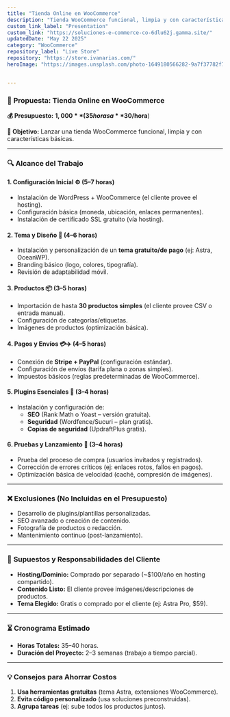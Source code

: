 ```yaml
---
title: "Tienda Online en WooCommerce"
description: "Tienda WooCommerce funcional, limpia y con características básicas."
custom_link_label: "Presentation"
custom_link: "https://soluciones-e-commerce-co-6dlu62j.gamma.site/"
updatedDate: "May 22 2025"
category: "WooCommerce"
repository_label: "Live Store"
repository: "https://store.ivanarias.com/"
heroImage: "https://images.unsplash.com/photo-1649180566282-9a7f37782f74?q=80&w=1724&auto=format&fit=crop&ixlib=rb-4.1.0&ixid=M3wxMjA3fDB8MHxwaG90by1wYWdlfHx8fGVufDB8fHx8fA%3D%3D"


---
```


### 📝 **Propuesta: Tienda Online en WooCommerce**

**💰 Presupuesto:** **$1,000** (35 horas a **$30/hora**)  

**🎯 Objetivo:** Lanzar una tienda WooCommerce funcional, limpia y con características básicas.

---

### 🔍 **Alcance del Trabajo**  

#### **1. Configuración Inicial** ⚙️ (5–7 horas)  

- Instalación de WordPress + WooCommerce (el cliente provee el hosting).  
- Configuración básica (moneda, ubicación, enlaces permanentes).  
- Instalación de certificado SSL gratuito (vía hosting).  

#### **2. Tema y Diseño** 🎨 (4–6 horas)  

- Instalación y personalización de un **tema gratuito/de pago** (ej: Astra, OceanWP).  
- Branding básico (logo, colores, tipografía).  
- Revisión de adaptabilidad móvil.  

#### **3. Productos** 📦 (3–5 horas)  

- Importación de hasta **30 productos simples** (el cliente provee CSV o entrada manual).  
- Configuración de categorías/etiquetas.  
- Imágenes de productos (optimización básica).  

#### **4. Pagos y Envíos** 💳✈️ (4–5 horas)  

- Conexión de **Stripe + PayPal** (configuración estándar).  
- Configuración de envíos (tarifa plana o zonas simples).  
- Impuestos básicos (reglas predeterminadas de WooCommerce).  

#### **5. Plugins Esenciales** 🔌 (3–4 horas)  

- Instalación y configuración de:  
  - **SEO** (Rank Math o Yoast – versión gratuita).  
  - **Seguridad** (Wordfence/Sucuri – plan gratis).  
  - **Copias de seguridad** (UpdraftPlus gratis).  

#### **6. Pruebas y Lanzamiento** 🚀 (3–4 horas)  

- Prueba del proceso de compra (usuarios invitados y registrados).  
- Corrección de errores críticos (ej: enlaces rotos, fallos en pagos).  
- Optimización básica de velocidad (caché, compresión de imágenes).  

---

### ❌ **Exclusiones (No Incluidas en el Presupuesto)**  

- Desarrollo de plugins/plantillas personalizadas.  
- SEO avanzado o creación de contenido.  
- Fotografía de productos o redacción.  
- Mantenimiento continuo (post-lanzamiento).  

---

### 📌 **Supuestos y Responsabilidades del Cliente**  

- **Hosting/Dominio:** Comprado por separado (~$100/año en hosting compartido).  
- **Contenido Listo:** El cliente provee imágenes/descripciones de productos.  
- **Tema Elegido:** Gratis o comprado por el cliente (ej: Astra Pro, $59).  

---

### ⏳ **Cronograma Estimado**  

- **Horas Totales:** 35–40 horas.  
- **Duración del Proyecto:** 2–3 semanas (trabajo a tiempo parcial).  

---

### 💡 **Consejos para Ahorrar Costos**  

1. **Usa herramientas gratuitas** (tema Astra, extensiones WooCommerce).  
2. **Evita código personalizado** (usa soluciones preconstruidas).  
3. **Agrupa tareas** (ej: sube todos los productos juntos).  

